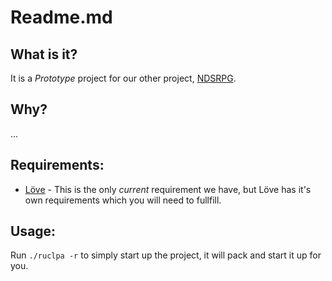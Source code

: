 # Readme.md

## What is it?
It is a _Prototype_ project for our other project, [NDSRPG](https://github.com/RevolutionSoftware/NDSRPG).

## Why?
...

## Requirements:
* [Löve](https://love2d.org) - This is the only _current_ requirement we have, but Löve has it's own requirements which you will need to fullfill.
## Usage:
Run `./ruclpa -r` to simply start up the project, it will pack and start it up for you.
